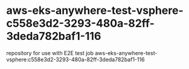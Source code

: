 # aws-eks-anywhere-test-vsphere-c558e3d2-3293-480a-82ff-3deda782baf1-116
repository for use with E2E test job aws-eks-anywhere-test-vsphere:c558e3d2-3293-480a-82ff-3deda782baf1-116
